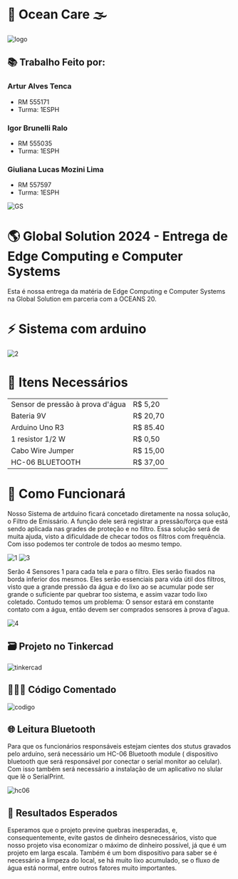 # 🌊 Ocean Care 🌫️

![logo](https://github.com/Oceans-Care/GlobalSolution/assets/162123371/061fce61-df56-4dca-a2fe-efdeecd5a5b0)
## 📚 Trabalho Feito por:
### Artur Alves Tenca
- RM 555171
- Turma: 1ESPH
  
### Igor Brunelli Ralo
- RM 555035
- Turma: 1ESPH

### Giuliana Lucas Mozini Lima
- RM 557597
- Turma: 1ESPH



![GS](https://github.com/Oceans-Care/GlobalSolution/assets/162123371/0e9b5040-7d1f-450f-9827-a91e3b7a7e9c)

<h1> 🌎 Global Solution 2024 - Entrega de Edge Computing e Computer Systems </h1>
Esta é nossa entrega da matéria de Edge Computing e Computer Systems na Global Solution em parceria com a OCEANS 20.
  
# ⚡ Sistema com arduino

![2](https://github.com/Oceans-Care/GlobalSolution/assets/162123371/841e5969-eb00-4dcd-a7da-5ae5ce019647)

# 🧱 Itens Necessários 

<table>
  <tr>
    <td> Sensor de pressão à prova d'água </td>
    <td> R$ 5,20 </td>
  </tr>
  <tr>
    <td> Bateria 9V</td>
    <td> R$ 20,70 </td>
  </tr>
  <tr>
    <td> Arduino Uno R3 </td>
    <td> R$ 85.40 </td>
  </tr>
  <tr>
    <td> 1 resistor 1/2 W </td>
    <td> R$ 0,50 </td>
  </tr>
  <tr>
    <td> Cabo Wire Jumper </td>
    <td> R$ 15,00 </td>
  </tr>
   <tr>
    <td> HC-06 BLUETOOTH </td>
    <td> R$ 37,00 </td>
  </tr>
</table>

# 🤔 Como Funcionará
Nosso Sistema de artduíno ficará concetado diretamente na nossa solução, o Filtro de Emissário. A função dele será registrar a pressão/força que está sendo aplicada nas grades de proteção e no filtro. Essa solução será de muita ajuda, visto a dificuldade de checar todos os filtros com frequência. Com isso podemos ter controle de todos ao mesmo tempo.

![1](https://github.com/Oceans-Care/GlobalSolution/assets/162123371/429a0190-d19d-4335-9e0d-36f10e2ef22b)
![3](https://github.com/Oceans-Care/GlobalSolution/assets/162123371/b5c4f204-0ab4-452f-a319-04fcfde90891)

Serão 4 Sensores 1 para cada tela e para o filtro. Eles serão fixados na borda inferior dos mesmos. Eles serão essenciais para vida útil dos filtros, visto que a grande pressão da água e do lixo ao se acumular pode ser grande o suficiente par quebrar too sistema, e assim vazar todo lixo coletado. Contudo temos um problema: O sensor estará em constante contato com a água, então devem ser comprados sensores à prova d'agua.

![4](https://github.com/Oceans-Care/GlobalSolution/assets/162123371/f191cf0b-45f5-44ec-81c7-43300949ccce)

## 🗃️ Projeto no Tinkercad 

![tinkercad](https://github.com/Oceans-Care/GlobalSolution/assets/162123371/8576bae4-8f93-42c9-a672-a333ebcbe509)

## 👩🏻‍💻 Código Comentado 

![codigo](https://github.com/Oceans-Care/GlobalSolution/assets/162123371/6f7f5148-e6d7-4df3-816f-e91814813501)

## 🌐 Leitura Bluetooth

Para que os funcionários responsáveis estejam cientes dos stutus gravados pelo arduíno, será necessário um HC-06 Bluetooth module ( dispositivo bluetooth que será responsável por conectar o serial monitor ao celular). Com isso também será necessário a instalação de um aplicativo no slular que lê o SerialPrint.

![hc06](https://github.com/Oceans-Care/GlobalSolution/assets/162123371/7aa2e1a9-4689-4ff2-857a-734b0303f3d8)

## 🎯 Resultados Esperados 

Esperamos que o projeto previne quebras inesperadas, e, consequentemente, evite gastos de dinheiro desnecessários, visto que nosso projeto visa economizar o máximo de dinheiro possível, já que é um projeto em larga escala. Também é um bom dispositivo para saber se é necessário a limpeza do local, se há muito lixo acumulado, se o fluxo de água está normal, entre outros fatores muito importantes.
